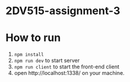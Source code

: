 # 2DV515-assignment-3

# How to run

1. `npm install`
2. `npm run dev` to start server
3. `npm run client` to start the front-end client
4. open http://localhost:1338/ on your machine.
